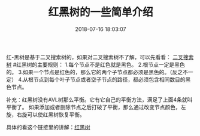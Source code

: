 ﻿---
title: 红黑树的一些简单介绍
categories: 数据结构
mathjax: true
copyright: true
date: 2018-07-16 18:03:07
description: 总结一下红黑树，只是总结。。。。
---
红-黑树是基于二叉搜索树的，如果对二叉搜索树不了解，可以先看看：
[二叉搜索树][1]
#红黑树的主要规则：
1.每个节点不是红色就是黑色。
2.根节点一定是黑色的。
3.如果一个节点是红色的，那么它的两个子节点都必须是黑色的。（反之不一定）
4.从根节点到每个叶子节点或者空子节点的路径，都必须包含相同数目的黑色节点。

补充：红黑树没有AVL树那么平衡。它有它自己的平衡方法，满足了上面4条就叫平衡了。
      如果添加或者删除节点之后打破了平衡，那么通过改变节点颜色，左旋，右旋可以使红黑树恢复平衡。
      
具体的看这个链接里的讲解：[红黑树][2]


  [1]: https://blog.csdn.net/eson_15/article/details/51138663
  [2]: https://blog.csdn.net/eson_15/article/details/51144079